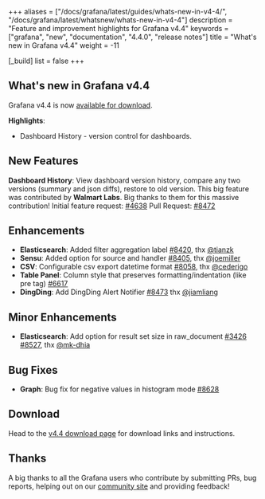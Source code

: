 +++
aliases = ["/docs/grafana/latest/guides/whats-new-in-v4-4/", "/docs/grafana/latest/whatsnew/whats-new-in-v4-4"]
description = "Feature and improvement highlights for Grafana v4.4"
keywords = ["grafana", "new", "documentation", "4.4.0", "release notes"]
title = "What's new in Grafana v4.4"
weight = -11

[_build]
  list = false
+++

## What's new in Grafana v4.4

Grafana v4.4 is now [available for download](https://grafana.com/grafana/download/4.4.0).

**Highlights**:

- Dashboard History - version control for dashboards.

## New Features

**Dashboard History**: View dashboard version history, compare any two versions (summary and json diffs), restore to old version. This big feature
was contributed by **Walmart Labs**. Big thanks to them for this massive contribution!
Initial feature request: [#4638](https://github.com/grafana/grafana/issues/4638)
Pull Request: [#8472](https://github.com/grafana/grafana/pull/8472)

## Enhancements

- **Elasticsearch**: Added filter aggregation label [#8420](https://github.com/grafana/grafana/pull/8420), thx [@tianzk](github.com/tianzk)
- **Sensu**: Added option for source and handler [#8405](https://github.com/grafana/grafana/pull/8405), thx [@joemiller](github.com/joemiller)
- **CSV**: Configurable csv export datetime format [#8058](https://github.com/grafana/grafana/issues/8058), thx [@cederigo](github.com/cederigo)
- **Table Panel**: Column style that preserves formatting/indentation (like pre tag) [#6617](https://github.com/grafana/grafana/issues/6617)
- **DingDing**: Add DingDing Alert Notifier [#8473](https://github.com/grafana/grafana/pull/8473) thx [@jiamliang](https://github.com/jiamliang)

## Minor Enhancements

- **Elasticsearch**: Add option for result set size in raw_document [#3426](https://github.com/grafana/grafana/issues/3426) [#8527](https://github.com/grafana/grafana/pull/8527), thx [@mk-dhia](github.com/mk-dhia)

## Bug Fixes

- **Graph**: Bug fix for negative values in histogram mode [#8628](https://github.com/grafana/grafana/issues/8628)

## Download

Head to the [v4.4 download page](https://grafana.com/grafana/download) for download links and instructions.

## Thanks

A big thanks to all the Grafana users who contribute by submitting PRs, bug reports, helping out on our [community site](https://community.grafana.com/) and providing feedback!
